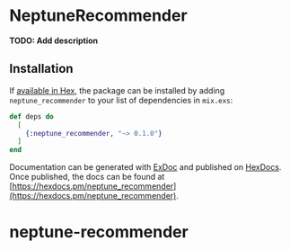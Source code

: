 # NeptuneRecommender

**TODO: Add description**

## Installation

If [available in Hex](https://hex.pm/docs/publish), the package can be installed
by adding `neptune_recommender` to your list of dependencies in `mix.exs`:

```elixir
def deps do
  [
    {:neptune_recommender, "~> 0.1.0"}
  ]
end
```

Documentation can be generated with [ExDoc](https://github.com/elixir-lang/ex_doc)
and published on [HexDocs](https://hexdocs.pm). Once published, the docs can
be found at [https://hexdocs.pm/neptune_recommender](https://hexdocs.pm/neptune_recommender).

# neptune-recommender
